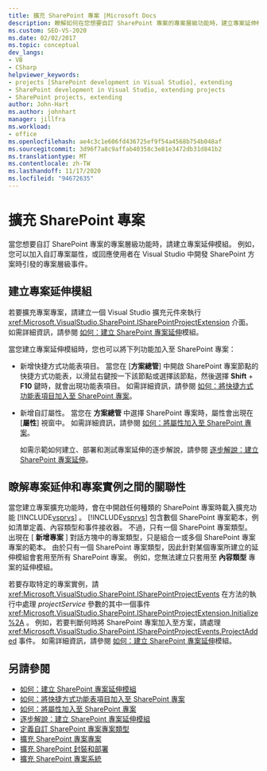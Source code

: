```yaml
---
title: 擴充 SharePoint 專案 |Microsoft Docs
description: 瞭解如何在您想要自訂 SharePoint 專案的專案層級功能時，建立專案延伸模組。
ms.custom: SEO-VS-2020
ms.date: 02/02/2017
ms.topic: conceptual
dev_langs:
- VB
- CSharp
helpviewer_keywords:
- projects [SharePoint development in Visual Studio], extending
- SharePoint development in Visual Studio, extending projects
- SharePoint projects, extending
author: John-Hart
ms.author: johnhart
manager: jillfra
ms.workload:
- office
ms.openlocfilehash: ae4c3c1e606fd436725ef9f54a4568b754b048af
ms.sourcegitcommit: 3d96f7a8c9affab40358c3e81e3472db31d841b2
ms.translationtype: MT
ms.contentlocale: zh-TW
ms.lasthandoff: 11/17/2020
ms.locfileid: "94672635"
---
```

# <a name="extend-sharepoint-projects"></a>擴充 SharePoint 專案
  當您想要自訂 SharePoint 專案的專案層級功能時，請建立專案延伸模組。 例如，您可以加入自訂專案屬性，或回應使用者在 Visual Studio 中開發 SharePoint 方案時引發的專案層級事件。

## <a name="create-project-extensions"></a>建立專案延伸模組
 若要擴充專案專案，請建立一個 Visual Studio 擴充元件來執行 <xref:Microsoft.VisualStudio.SharePoint.ISharePointProjectExtension> 介面。 如需詳細資訊，請參閱 [如何：建立 SharePoint 專案延伸](../sharepoint/how-to-create-a-sharepoint-project-extension.md)模組。

 當您建立專案延伸模組時，您也可以將下列功能加入至 SharePoint 專案：

- 新增快捷方式功能表項目。 當您在 [**方案總管**] 中開啟 SharePoint 專案節點的快捷方式功能表，以滑鼠右鍵按一下該節點或選擇該節點，然後選擇 **Shift** + **F10** 鍵時，就會出現功能表項目。 如需詳細資訊，請參閱 [如何：將快捷方式功能表項目加入至 SharePoint 專案](../sharepoint/how-to-add-a-shortcut-menu-item-to-sharepoint-projects.md)。

- 新增自訂屬性。 當您在 **方案總管** 中選擇 SharePoint 專案時，屬性會出現在 [**屬性**] 視窗中。 如需詳細資訊，請參閱 [如何：將屬性加入至 SharePoint 專案](../sharepoint/how-to-add-a-property-to-sharepoint-projects.md)。

  如需示範如何建立、部署和測試專案延伸的逐步解說，請參閱 [逐步解說：建立 SharePoint 專案延伸](../sharepoint/walkthrough-creating-a-sharepoint-project-extension.md)。

## <a name="understand-the-relationship-between-project-extensions-and-project-instances"></a>瞭解專案延伸和專案實例之間的關聯性
 當您建立專案擴充功能時，會在中開啟任何種類的 SharePoint 專案時載入擴充功能 [!INCLUDE[vsprvs](../sharepoint/includes/vsprvs-md.md)] 。 [!INCLUDE[vsprvs](../sharepoint/includes/vsprvs-md.md)] 包含數個 SharePoint 專案範本，例如清單定義、內容類型和事件接收器。 不過，只有一個 SharePoint 專案類型。 出現在 [ **新增專案** ] 對話方塊中的專案類型，只是組合一或多個 SharePoint 專案專案的範本。 由於只有一個 SharePoint 專案類型，因此針對某個專案所建立的延伸模組會套用至所有 SharePoint 專案。 例如，您無法建立只套用至 **內容類型** 專案的延伸模組。

 若要存取特定的專案實例，請 <xref:Microsoft.VisualStudio.SharePoint.ISharePointProjectEvents> 在方法的執行中處理 *projectService* 參數的其中一個事件 <xref:Microsoft.VisualStudio.SharePoint.ISharePointProjectExtension.Initialize%2A> 。 例如，若要判斷何時將 SharePoint 專案加入至方案，請處理 <xref:Microsoft.VisualStudio.SharePoint.ISharePointProjectEvents.ProjectAdded> 事件。 如需詳細資訊，請參閱 [如何：建立 SharePoint 專案延伸](../sharepoint/how-to-create-a-sharepoint-project-extension.md)模組。

## <a name="see-also"></a>另請參閱
- [如何：建立 SharePoint 專案延伸模組](../sharepoint/how-to-create-a-sharepoint-project-extension.md)
- [如何：將快捷方式功能表項目加入至 SharePoint 專案](../sharepoint/how-to-add-a-shortcut-menu-item-to-sharepoint-projects.md)
- [如何：將屬性加入至 SharePoint 專案](../sharepoint/how-to-add-a-property-to-sharepoint-projects.md)
- [逐步解說：建立 SharePoint 專案延伸模組](../sharepoint/walkthrough-creating-a-sharepoint-project-extension.md)
- [定義自訂 SharePoint 專案專案類型](../sharepoint/defining-custom-sharepoint-project-item-types.md)
- [擴充 SharePoint 專案專案](../sharepoint/extending-sharepoint-project-items.md)
- [擴充 SharePoint 封裝和部署](../sharepoint/extending-sharepoint-packaging-and-deployment.md)
- [擴充 SharePoint 專案系統](../sharepoint/extending-the-sharepoint-project-system.md)
